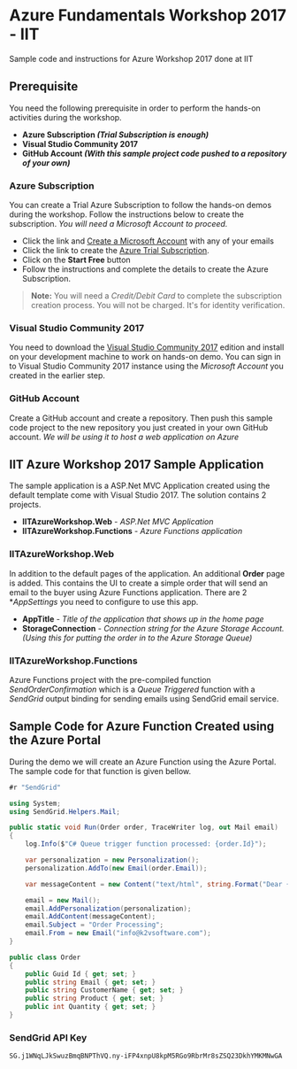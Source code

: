 # Azure Fundamentals Workshop 2017 - IIT

Sample code and instructions for Azure Workshop 2017 done at IIT

## Prerequisite

You need the following prerequisite in order to perform the hands-on activities during the workshop.

* **Azure Subscription _(Trial Subscription is enough)_**
* **Visual Studio Community 2017**
* **GitHub Account _(With this sample project code pushed to a repository of your own)_**

### Azure Subscription

You can create a Trial Azure Subscription to follow the hands-on demos during the workshop. Follow the instructions below to create the subscription. _You will need a Microsoft Account to proceed._

* Click the link and [Create a Microsoft Account][3] with any of your emails
* Click the link to create the [Azure Trial Subscription][2].
* Click on the **Start Free** button
* Follow the instructions and complete the details to create the Azure Subscription.

> **Note:** You will need a _Credit/Debit Card_ to complete the subscription creation process. You will not be charged. It's for identity verification.

### Visual Studio Community 2017

You need to download the [Visual Studio Community 2017][1] edition and install on your development machine to work on hands-on demo. You can sign in to Visual Studio Community 2017 instance using the _Microsoft Account_ you created in the earlier step.

### GitHub Account

Create a GitHub account and create a repository. Then push this sample code project to the new repository you just created in your own GitHub account. _We will be using it to host a web application on Azure_

## IIT Azure Workshop 2017 Sample Application

The sample application is a ASP.Net MVC Application created using the default template come with Visual Studio 2017. The solution contains 2 projects.

* **IITAzureWorkshop.Web** - _ASP.Net MVC Application_
* **IITAzureWorkshop.Functions** - _Azure Functions application_

### IITAzureWorkshop.Web

In addition to the default pages of the application. An additional **Order** page is added. This contains the UI to create a simple order that will send an email to the buyer using Azure Functions application. There are 2 **AppSettings* you need to configure to use this app.

* **AppTitle** - _Title of the application that shows up in the home page_
* **StorageConnection** - _Connection string for the Azure Storage Account. (Using this for putting the order in to the Azure Storage Queue)_ 

### IITAzureWorkshop.Functions

Azure Functions project with the pre-compiled function _SendOrderConfirmation_ which is a _Queue Triggered_ function with a _SendGrid_ output binding for sending emails using SendGrid email service.

## Sample Code for Azure Function Created using the Azure Portal

During the demo we will create an Azure Function using the Azure Portal. The sample code for that function is given bellow.

```csharp
#r "SendGrid"

using System;
using SendGrid.Helpers.Mail;

public static void Run(Order order, TraceWriter log, out Mail email)
{
    log.Info($"C# Queue trigger function processed: {order.Id}");

    var personalization = new Personalization();
    personalization.AddTo(new Email(order.Email));

    var messageContent = new Content("text/html", string.Format("Dear {0}, The {1} x {2}(s) you ordered is processing. Thank You for Ordering", order.CustomerName, order.Quantity, order.Product));

    email = new Mail();
    email.AddPersonalization(personalization);
    email.AddContent(messageContent);
    email.Subject = "Order Processing";
    email.From = new Email("info@k2vsoftware.com");
}

public class Order
{
    public Guid Id { get; set; }
    public string Email { get; set; }
    public string CustomerName { get; set; }
    public string Product { get; set; }
    public int Quantity { get; set; }
}
```

### SendGrid API Key

```
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
```


[1]: https://www.visualstudio.com/downloads/
[2]: https://azure.microsoft.com/en-us/free/
[3]: https://support.microsoft.com/en-ph/help/4026324/microsoft-account-sign-up-for-a-microsoft-account
